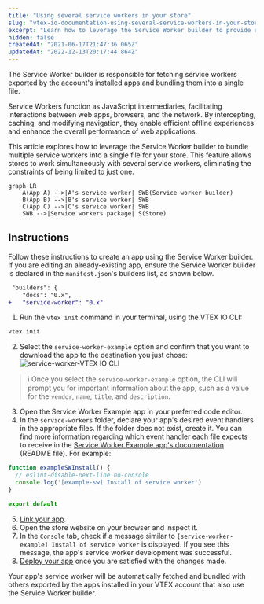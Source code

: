 ```yaml
---
title: "Using several service workers in your store"
slug: "vtex-io-documentation-using-several-service-workers-in-your-store"
excerpt: "Learn how to leverage the Service Worker builder to provide users with uninterrupted access to your web applications."
hidden: false
createdAt: "2021-06-17T21:47:36.065Z"
updatedAt: "2022-12-13T20:17:44.864Z"
---
```


The Service Worker builder is responsible for fetching service workers exported by the account's installed apps and bundling them into a single file.

Service Workers function as JavaScript intermediaries, facilitating interactions between web apps, browsers, and the network. By intercepting, caching, and modifying navigation, they enable efficient offline experiences and enhance the overall performance of web applications.

This article explores how to leverage the Service Worker builder to bundle multiple service workers into a single file for your store. This feature allows stores to work simultaneously with several service workers, eliminating the constraints of being limited to just one.

```mermaid
graph LR
    A(App A) -->|A's service worker| SWB(Service worker builder)
    B(App B) -->|B's service worker| SWB
    C(App C) -->|C's service worker| SWB
    SWB -->|Service workers package| S(Store)
```

## Instructions

Follow these instructions to create an app using the Service Worker builder. If you are editing an already-existing app, ensure the Service Worker builder is declared in the `manifest.json`'s builders list, as shown below.
 
 ```diff
  "builders": {
     "docs": "0.x",
 +   "service-worker": "0.x"
 ```

1. Run the `vtex init` command in your terminal, using the VTEX IO CLI:
 ```sh
 vtex init
 ```
2. Select the `service-worker-example` option and confirm that you want to download the app to the destination you just chose:
 ![service-worker-VTEX IO CLI](https://cdn.jsdelivr.net/gh/vtexdocs/dev-portal-content@main/images/vtex-io-documentation-using-several-service-workers-in-your-store-1.png)
 > ℹ️ Once you select the `service-worker-example` option, the CLI will prompt you for important information about the app, such as a value for the `vendor`, `name`, `title`, and `description`.
3. Open the Service Worker Example app in your preferred code editor.
4. In the `service-workers` folder, declare your app's desired event handlers in the appropriate files. If the folder does not exist, create it. You can find more information regarding which event handler each file expects to receive in the [Service Worker Example app's documentation](https://github.com/vtex-apps/service-worker-example/blob/main/docs/README.md) (README file). For example:
 ```ts
 function exampleSWInstall() {
   // eslint-disable-next-line no-console
   console.log('[example-sw] Install of service worker')
 }
 
 export default 
 ```
5. [Link your app](https://developers.vtex.com/docs/guides/vtex-io-documentation-linking-an-app).
6. Open the store website on your browser and inspect it.
7. In the `Console` tab, check if a message similar to `[service-worker-example] Install of service worker` is displayed. If you see this message, the app's service worker development was successful.
8. [Deploy your app](https://developers.vtex.com/docs/guides/vtex-io-documentation-10-making-your-app-publicly-available#validating-the-deploy) once you are satisfied with the changes made.

Your app's service worker will be automatically fetched and bundled with others exported by the apps installed in your VTEX account that also use the Service Worker builder.
